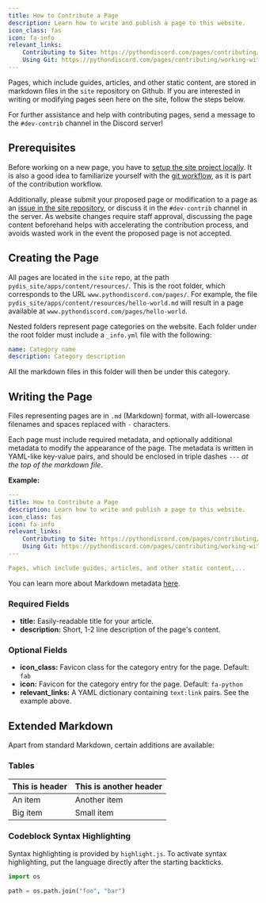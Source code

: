 ```yaml
---
title: How to Contribute a Page
description: Learn how to write and publish a page to this website.
icon_class: fas
icon: fa-info
relevant_links:
    Contributing to Site: https://pythondiscord.com/pages/contributing/site/
    Using Git: https://pythondiscord.com/pages/contributing/working-with-git/
---
```


Pages, which include guides, articles, and other static content, are stored in markdown files in the `site` repository on Github.
If you are interested in writing or modifying pages seen here on the site, follow the steps below.

For further assistance and help with contributing pages, send a message to the `#dev-contrib` channel in the Discord server!

## Prerequisites
Before working on a new page, you have to [setup the site project locally](https://pythondiscord.com/pages/contributing/site/).
It is also a good idea to familiarize yourself with the [git workflow](https://pythondiscord.com/pages/contributing/working-with-git/), as it is part of the contribution workflow.

Additionally, please submit your proposed page or modification to a page as an [issue in the site repository](https://github.com/python-discord/site/issues), or discuss it in the `#dev-contrib` channel in the server.
As website changes require staff approval, discussing the page content beforehand helps with accelerating the contribution process, and avoids wasted work in the event the proposed page is not accepted.

## Creating the Page
All pages are located in the `site` repo, at the path `pydis_site/apps/content/resources/`. This is the root folder, which corresponds to the URL `www.pythondiscord.com/pages/`.
For example, the file `pydis_site/apps/content/resources/hello-world.md` will result in a page available at `www.pythondiscord.com/pages/hello-world`.

Nested folders represent page categories on the website. Each folder under the root folder must include a `_info.yml` file with the following:

```yml
name: Category name
description: Category description
```

All the markdown files in this folder will then be under this category.

## Writing the Page
Files representing pages are in `.md` (Markdown) format, with all-lowercase filenames and spaces replaced with `-` characters.

Each page must include required metadata, and optionally additional metadata to modify the appearance of the page.
The metadata is written in YAML-like key-value pairs, and should be enclosed in triple dashes `---` *at the top of the markdown file*.

**Example:**
```yaml
---
title: How to Contribute a Page
description: Learn how to write and publish a page to this website.
icon_class: fas
icon: fa-info
relevant_links:
    Contributing to Site: https://pythondiscord.com/pages/contributing/site/
    Using Git: https://pythondiscord.com/pages/contributing/working-with-git/
---

Pages, which include guides, articles, and other static content,...
```

You can learn more about Markdown metadata [here](https://github.com/trentm/python-markdown2/wiki/metadata).

### Required Fields
- **title:** Easily-readable title for your article.
- **description:** Short, 1-2 line description of the page's content.

### Optional Fields
- **icon_class:** Favicon class for the category entry for the page. Default: `fab`
- **icon:** Favicon for the category entry for the page. Default: `fa-python` <i class="fab fa-python is-black" aria-hidden="true"></i>
- **relevant_links:** A YAML dictionary containing `text:link` pairs. See the example above.

## Extended Markdown

Apart from standard Markdown, certain additions are available:

### Tables

| This is header | This is another header |
| -------------- | ---------------------- |
| An item        | Another item           |
| Big item       | Small item             |


### Codeblock Syntax Highlighting
Syntax highlighting is provided by `highlight.js`.
To activate syntax highlighting, put the language directly after the starting backticks.

```python
import os

path = os.path.join("foo", "bar")
```
